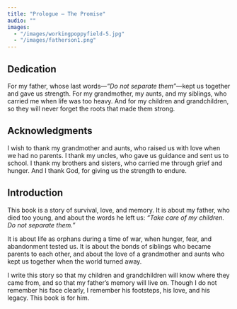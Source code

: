 ```yaml
---
title: "Prologue — The Promise"
audio: ""
images:
  - "/images/workingpoppyfield-5.jpg"
  - "/images/fatherson1.png"
---
```


## Dedication

For my father, whose last words—*“Do not separate them”*—kept us together and gave us strength. For my grandmother, my aunts, and my siblings, who carried me when life was too heavy. And for my children and grandchildren, so they will never forget the roots that made them strong.

## Acknowledgments

I wish to thank my grandmother and aunts, who raised us with love when we had no parents. I thank my uncles, who gave us guidance and sent us to school. I thank my brothers and sisters, who carried me through grief and hunger. And I thank God, for giving us the strength to endure.

## Introduction

This book is a story of survival, love, and memory. It is about my father, who died too young, and about the words he left us: *“Take care of my children. Do not separate them.”*

It is about life as orphans during a time of war, when hunger, fear, and abandonment tested us. It is about the bonds of siblings who became parents to each other, and about the love of a grandmother and aunts who kept us together when the world turned away.

I write this story so that my children and grandchildren will know where they came from, and so that my father’s memory will live on. Though I do not remember his face clearly, I remember his footsteps, his love, and his legacy. This book is for him.